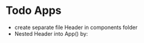 # Todo Apps
- create separate file Header in components folder
- Nested Header into App() by: <Header />